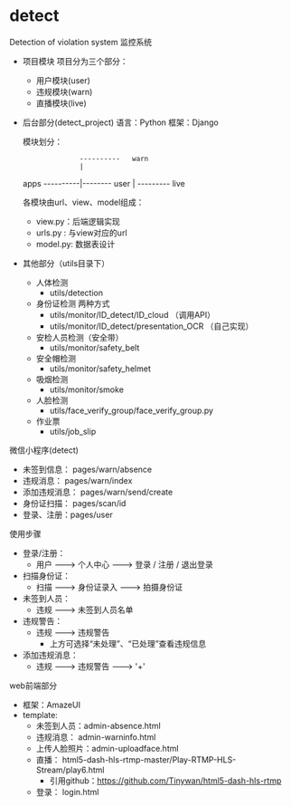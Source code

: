 # detect
Detection of violation system 
监控系统

- 项目模块
  项目分为三个部分：
  - 用户模块(user)
  - 违规模块(warn)
  - 直播模块(live)
- 后台部分(detect_project)
  语言：Python
  框架：Django
  
  模块划分：
  
                  	----------   warn
          	        |
  	apps  ----------|--------    user
                  	|
                   	---------    live
  
  各模块由url、view、model组成：
  - view.py：后端逻辑实现
  - urls.py : 与view对应的url
  - model.py:  数据表设计



- 其他部分（utils目录下）
  - 人体检测
    - utils/detection
  - 身份证检测
    两种方式
    - utils/monitor/ID_detect/ID_cloud （调用API）
    - utils/monitor/ID_detect/presentation_OCR （自己实现）
  - 安检人员检测（安全带）
    - utils/monitor/safety_belt
  - 安全帽检测
    - utils/monitor/safety_helmet
  - 吸烟检测
    - utils/monitor/smoke
  - 人脸检测
    - utils/face_verify_group/face_verify_group.py
  - 作业票
    - utils/job_slip
    



微信小程序(detect)

- 未签到信息： pages/warn/absence   
- 违规消息：     pages/warn/index
- 添加违规消息： pages/warn/send/create
- 身份证扫描： pages/scan/id
- 登录、注册：pages/user
  

使用步骤

- 登录/注册：
  - 用户 ---> 个人中心 ---> 登录 / 注册 / 退出登录
- 扫描身份证：
  - 扫描 ---> 身份证录入 --->  拍摄身份证
- 未签到人员：
  - 违规 ---> 未签到人员名单
- 违规警告：
  - 违规 ---> 违规警告
    - 上方可选择“未处理”、“已处理”查看违规信息
- 添加违规消息：
  - 违规 ---> 违规警告 ---> '+'



web前端部分

- 框架：AmazeUI
- template:
  - 未签到人员：admin-absence.html
  - 违规消息： admin-warninfo.html
  - 上传人脸照片：admin-uploadface.html
  - 直播： html5-dash-hls-rtmp-master/Play-RTMP-HLS-Stream/play6.html
    - 引用github：https://github.com/Tinywan/html5-dash-hls-rtmp
  - 登录： login.html






